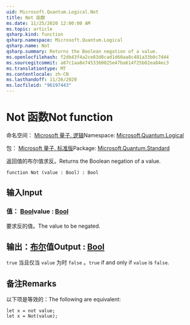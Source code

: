 ```yaml
---
uid: Microsoft.Quantum.Logical.Not
title: Not 函数
ms.date: 11/25/2020 12:00:00 AM
ms.topic: article
qsharp.kind: function
qsharp.namespace: Microsoft.Quantum.Logical
qsharp.name: Not
qsharp.summary: Returns the Boolean negation of a value.
ms.openlocfilehash: f2db43f4a2ce83d8cad1d60aa8c481a33b0c7d44
ms.sourcegitcommit: a87c1aa8e7453360025e47ba614f25b02ea84ec3
ms.translationtype: MT
ms.contentlocale: zh-CN
ms.lasthandoff: 11/26/2020
ms.locfileid: "96197443"
---
```

# <a name="not-function"></a><span data-ttu-id="cd5e4-102">Not 函数</span><span class="sxs-lookup"><span data-stu-id="cd5e4-102">Not function</span></span>

<span data-ttu-id="cd5e4-103">命名空间： [Microsoft 量子. 逻辑](xref:Microsoft.Quantum.Logical)</span><span class="sxs-lookup"><span data-stu-id="cd5e4-103">Namespace: [Microsoft.Quantum.Logical](xref:Microsoft.Quantum.Logical)</span></span>

<span data-ttu-id="cd5e4-104">包： [Microsoft 量子. 标准版](https://nuget.org/packages/Microsoft.Quantum.Standard)</span><span class="sxs-lookup"><span data-stu-id="cd5e4-104">Package: [Microsoft.Quantum.Standard](https://nuget.org/packages/Microsoft.Quantum.Standard)</span></span>


<span data-ttu-id="cd5e4-105">返回值的布尔值求反。</span><span class="sxs-lookup"><span data-stu-id="cd5e4-105">Returns the Boolean negation of a value.</span></span>

```qsharp
function Not (value : Bool) : Bool
```


## <a name="input"></a><span data-ttu-id="cd5e4-106">输入</span><span class="sxs-lookup"><span data-stu-id="cd5e4-106">Input</span></span>

### <a name="value--bool"></a><span data-ttu-id="cd5e4-107">值： [Bool](xref:microsoft.quantum.lang-ref.bool)</span><span class="sxs-lookup"><span data-stu-id="cd5e4-107">value : [Bool](xref:microsoft.quantum.lang-ref.bool)</span></span>

<span data-ttu-id="cd5e4-108">要求反的值。</span><span class="sxs-lookup"><span data-stu-id="cd5e4-108">The value to be negated.</span></span>



## <a name="output--bool"></a><span data-ttu-id="cd5e4-109">输出：[布尔](xref:microsoft.quantum.lang-ref.bool)值</span><span class="sxs-lookup"><span data-stu-id="cd5e4-109">Output : [Bool](xref:microsoft.quantum.lang-ref.bool)</span></span>

<span data-ttu-id="cd5e4-110">`true` 当且仅当 `value` 为时 `false` 。</span><span class="sxs-lookup"><span data-stu-id="cd5e4-110">`true` if and only if `value` is `false`.</span></span>

## <a name="remarks"></a><span data-ttu-id="cd5e4-111">备注</span><span class="sxs-lookup"><span data-stu-id="cd5e4-111">Remarks</span></span>

<span data-ttu-id="cd5e4-112">以下项是等效的：</span><span class="sxs-lookup"><span data-stu-id="cd5e4-112">The following are equivalent:</span></span>

```Q#
let x = not value;
let x = Not(value);
```
